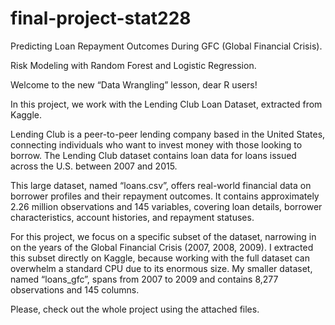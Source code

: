 # final-project-stat228
Predicting Loan Repayment Outcomes During GFC (Global Financial Crisis). 

Risk Modeling with Random Forest and Logistic Regression.

Welcome to the new “Data Wrangling” lesson, dear R users!

In this project, we work with the Lending Club Loan Dataset, extracted from Kaggle.

Lending Club is a peer-to-peer lending company based in the United States, connecting individuals who want to invest money with those looking to borrow. The Lending Club dataset contains loan data for loans issued across the U.S. between 2007 and 2015.

This large dataset, named “loans.csv”, offers real-world financial data on borrower profiles and their repayment outcomes. 
It contains approximately 2.26 million observations and 145 variables, covering loan details, borrower characteristics, account histories, and repayment statuses.

For this project, we focus on a specific subset of the dataset, narrowing in on the years of the Global Financial Crisis (2007, 2008, 2009). 
I extracted this subset directly on Kaggle, because working with the full dataset can overwhelm a standard CPU due to its enormous size. My smaller dataset, named “loans_gfc”, spans from 2007 to 2009 and contains 8,277 observations and 145 columns.

Please, check out the whole project using the attached files.
